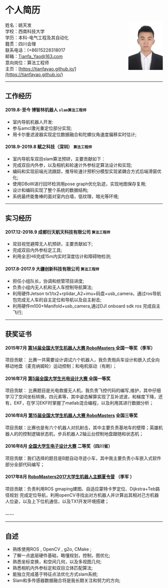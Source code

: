 
# 个人简历


 <img src='assets\images\author-inform.jpg' align='right' style=' width:110px;height:100 px'/>


 姓名：姚天发  </br>
 学校：西南科技大学 </br>
 学历：本科-电气工程及其自动化 </br>
 籍贯：四川会理</br>
 联系电话：(+86)15228318017 </br>
 邮箱：Tianfa_Yao@163.com </br>
 意向岗位：算法工程师 </br>
 主页：[https://tianfayao.github.io/](https://tianfayao.github.io/) </br>


----
## 工作经历

#### 2019.8-至今               博智林机器人                         `slam算法工程师`
- 室内导航机器人开发:
- 参与amcl激光重定位部分实现;
- 用卡尔曼滤波器实现定位数据融合和陀螺仪角速度偏移实时估计;

#### 2018.9-2019.8               赋之科技（深圳）                         `算法工程师`

- 	室内导航车双目slam算法预研，主要贡献如下：
-	完成双目内外参，以及相机和轮速计外参标定算法设计和实现;
-	编码和实现前端光流跟踪，推导轮速计预积分模型实现紧耦合方式后端滑窗优化;
-	使用DBoW进行回环检测用pose graph优化轨迹，实现地图保存复用;
-	设计和编码实现了整个系统的数据结构;
-   系统最终能鲁棒的面对室内白墙，低纹理，暗光等环境;

---
## 实习经历
####   2017.12-2018.9          成都衍天航天科技有限公司                    `算法工程师`
-	双目视觉避障无人机预研，主要贡献如下;
-	完成双目内外参标定工具;
-   利用全志H6完成15m内实时深度估计和障碍物检测;

#### 2017.8-2017.9             大疆创新科技有限公司                    `算法工程师`
-	担任小组队长，协调和统管项目进度;
-	负责小组内无人机和无人车控制导航算法;
-	利用硬件Jetson tx1/tx2+rplidar_A2+imu+码盘+usb_camera，通过ros导航包完成无人车的自主定位和导航以及自主射击;
-	利用硬件m100+Manifold+usb_camera,通过DJI onboard sdk ros 完成自主飞行;

----
## 获奖证书
#### 2015年7月 [第14届全国大学生机器人大赛 RoboMasters ](https://www.robomaster.com/zh-CN/robo/history)    全国一等奖（季军）  
项目贡献： 比赛一共需要设计调试六个机器人，我负责炮兵车设计和嵌入式全向移动地盘（麦克纳姆轮）运动控制；和电机驱动（有刷）；
#### 2016年7月 [第5届全国大学生光电设计大赛 ](https://baike.baidu.com/item/%E5%85%A8%E5%9B%BD%E5%A4%A7%E5%AD%A6%E7%94%9F%E5%85%89%E7%94%B5%E8%AE%BE%E8%AE%A1%E7%AB%9E%E8%B5%9B/5929545?fr=aladdin#reference-[5]-8057643-wrap)   全国一等奖   
项目贡献： 比赛题目是光电救援无人机，我负责飞控代码的编写,维护，其中仔细学习了空间坐标转换，四元素等，其中姿态解算实现了互补滤波，和梯度下降，还有，EKF，在学习EKF时掌握了matlab混合编程，以及利用其进行数据分析；            
####	2016年8月 [第15届全国大学生机器人大赛 RoboMasters](https://www.robomaster.com/zh-CN/robo/history)   全国三等奖                
项目贡献：比赛也是有六个机器人对抗射击，其中主要负责基地车的壁障；英雄机器人的的控制逻辑状态机，步兵机器人2轴云台控制地盘跟随和状态机；
####	2016年8月 [全国大学生电子设计大赛](https://baike.baidu.com/item/%E5%85%A8%E5%9B%BD%E5%A4%A7%E5%AD%A6%E7%94%9F%E7%94%B5%E5%AD%90%E8%AE%BE%E8%AE%A1%E7%AB%9E%E8%B5%9B/9274813?fromtitle=%E5%85%A8%E5%9B%BD%E5%A4%A7%E5%AD%A6%E7%94%9F%E7%94%B5%E5%AD%90%E8%AE%BE%E8%AE%A1%E5%A4%A7%E8%B5%9B&fromid=6403349&fr=aladdin)  二等奖（四川省） 
项目贡献：我们选择的题目是B题自动寻迹小车，其中我主要负责小车嵌入式软件部分全部代码编写；
####	2017年8月 [RoboMasters2017大学生机器人主题夏令营](https://www.robomaster.com/zh-CN/campus/summer) （季军 ）   
项目贡献：负责利用ROS gmaping建图、自适应蒙特卡罗定位、Dijkstra+Teb路径规划
完成定位导航，利用openCV寻找出对方机器人并计算出其相对己方机器人位姿，以及上下位机通信，以及TX1开发环境搭建；
#### ...... 
---- 

## 自述
 - 	熟练使用ROS , OpenCV , g2o, CMake ;
 - 	了解一点底层硬件基础，略懂规划，控制，图优化;
 -	熟悉坐标变换，和空间几何，以及多视图几何;
 -  熟悉相机内外参标定和双目立体匹配算法;
 -  能独立完成基于特征点法优化方式slam系统;
 -  Slam和多传感器数据融合将是我长期关注和努力的方向;
